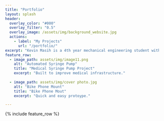 ```yaml
---
title: "Portfolio"
layout: splash
header:
  overlay_color: "#000"
  overlay_filter: "0.5"
  overlay_image: /assets/img/background_website.jpg
  actions:
    - label: "My Projects"
      url: "/portfolio/"
excerpt: "Kevin Masih is a 4th year mechanical engineering student with a minor in computer science and digital fabrication. Kevin is currently open to full-time positions after graduation. This page is dedicated to demonstrating the skills learned during his undergraduate experience."
feature_row:
  - image_path: assets/img/image11.png
    alt: "Automated Syringe Pump"
    title: "Medical Syringe Pump Project"
    excerpt: "Built to improve medical infrastructure."
    
  - image_path: assets/img/cover photo.jpg
    alt: "Bike Phone Mount"
    title: "Bike Phone Mout"
    excerpt: "Quick and easy protoype."

---
```


{% include feature_row %}

